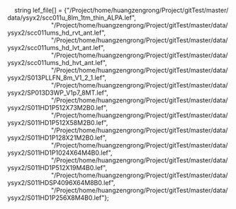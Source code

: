     string lef_file[] = {"/Project/home/huangzengrong/Project/gitTest/master/data/ysyx2/scc011u_8lm_1tm_thin_ALPA.lef",
                         "/Project/home/huangzengrong/Project/gitTest/master/data/ysyx2/scc011ums_hd_rvt_ant.lef",
                         "/Project/home/huangzengrong/Project/gitTest/master/data/ysyx2/scc011ums_hd_lvt_ant.lef",
                         "/Project/home/huangzengrong/Project/gitTest/master/data/ysyx2/scc011ums_hd_hvt_ant.lef",
                         "/Project/home/huangzengrong/Project/gitTest/master/data/ysyx2/S013PLLFN_8m_V1_2_1.lef",
                         "/Project/home/huangzengrong/Project/gitTest/master/data/ysyx2/SP013D3WP_V1p7_8MT.lef",
                         "/Project/home/huangzengrong/Project/gitTest/master/data/ysyx2/S011HD1P512X73M2B0.lef",
                         "/Project/home/huangzengrong/Project/gitTest/master/data/ysyx2/S011HD1P512X58M2B0.lef",
                         "/Project/home/huangzengrong/Project/gitTest/master/data/ysyx2/S011HD1P128X21M2B0.lef",
                         "/Project/home/huangzengrong/Project/gitTest/master/data/ysyx2/S011HD1P1024X64M4B0.lef",
                         "/Project/home/huangzengrong/Project/gitTest/master/data/ysyx2/S011HD1P512X19M4B0.lef",
                         "/Project/home/huangzengrong/Project/gitTest/master/data/ysyx2/S011HDSP4096X64M8B0.lef",
                         "/Project/home/huangzengrong/Project/gitTest/master/data/ysyx2/S011HD1P256X8M4B0.lef"};

